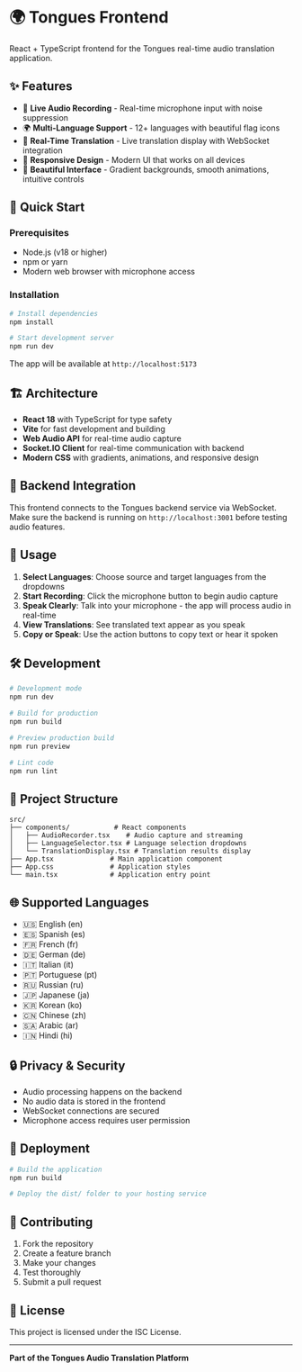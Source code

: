 # 🌍 Tongues Frontend

React + TypeScript frontend for the Tongues real-time audio translation application.

## ✨ Features

- 🎤 **Live Audio Recording** - Real-time microphone input with noise suppression
- 🌍 **Multi-Language Support** - 12+ languages with beautiful flag icons
- 🔄 **Real-Time Translation** - Live translation display with WebSocket integration
- 📱 **Responsive Design** - Modern UI that works on all devices
- 🎨 **Beautiful Interface** - Gradient backgrounds, smooth animations, intuitive controls

## 🚀 Quick Start

### Prerequisites
- Node.js (v18 or higher)
- npm or yarn
- Modern web browser with microphone access

### Installation
```bash
# Install dependencies
npm install

# Start development server
npm run dev
```

The app will be available at `http://localhost:5173`

## 🏗️ Architecture

- **React 18** with TypeScript for type safety
- **Vite** for fast development and building
- **Web Audio API** for real-time audio capture
- **Socket.IO Client** for real-time communication with backend
- **Modern CSS** with gradients, animations, and responsive design

## 🔌 Backend Integration

This frontend connects to the Tongues backend service via WebSocket. Make sure the backend is running on `http://localhost:3001` before testing audio features.

## 📱 Usage

1. **Select Languages**: Choose source and target languages from the dropdowns
2. **Start Recording**: Click the microphone button to begin audio capture
3. **Speak Clearly**: Talk into your microphone - the app will process audio in real-time
4. **View Translations**: See translated text appear as you speak
5. **Copy or Speak**: Use the action buttons to copy text or hear it spoken

## 🛠️ Development

```bash
# Development mode
npm run dev

# Build for production
npm run build

# Preview production build
npm run preview

# Lint code
npm run lint
```

## 📁 Project Structure

```
src/
├── components/           # React components
│   ├── AudioRecorder.tsx    # Audio capture and streaming
│   ├── LanguageSelector.tsx # Language selection dropdowns
│   └── TranslationDisplay.tsx # Translation results display
├── App.tsx              # Main application component
├── App.css              # Application styles
└── main.tsx             # Application entry point
```

## 🌐 Supported Languages

- 🇺🇸 English (en)
- 🇪🇸 Spanish (es)
- 🇫🇷 French (fr)
- 🇩🇪 German (de)
- 🇮🇹 Italian (it)
- 🇵🇹 Portuguese (pt)
- 🇷🇺 Russian (ru)
- 🇯🇵 Japanese (ja)
- 🇰🇷 Korean (ko)
- 🇨🇳 Chinese (zh)
- 🇸🇦 Arabic (ar)
- 🇮🇳 Hindi (hi)

## 🔒 Privacy & Security

- Audio processing happens on the backend
- No audio data is stored in the frontend
- WebSocket connections are secured
- Microphone access requires user permission

## 🚀 Deployment

```bash
# Build the application
npm run build

# Deploy the dist/ folder to your hosting service
```

## 🤝 Contributing

1. Fork the repository
2. Create a feature branch
3. Make your changes
4. Test thoroughly
5. Submit a pull request

## 📄 License

This project is licensed under the ISC License.

---

**Part of the Tongues Audio Translation Platform**
